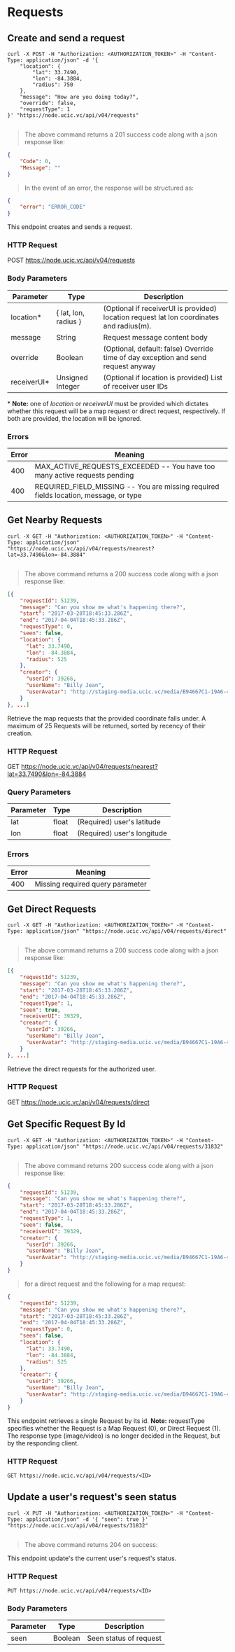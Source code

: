 # Requests 

## Create and send a request 

```shell
curl -X POST -H "Authorization: <AUTHORIZATION_TOKEN>" -H "Content-Type: application/json" -d '{
    "location": {
        "lat": 33.7490,
        "lon": -84.3884,
        "radius": 750
    },
    "message": "How are you doing today?",
    "override": false,
    "requestType": 1
}' "https://node.ucic.vc/api/v04/requests"
```

```javascript

```

> The above command returns a 201 success code along with a json response like:

```json
{ 
	"Code": 0,
	"Message": ""
}
```
> In the event of an error, the response will be structured as:

```json
{ 
	"error": "ERROR_CODE"
}
```

This endpoint creates and sends a request.

### HTTP Request

POST https://node.ucic.vc/api/v04/requests

### Body Parameters

| Parameter    | Type                 | Description                              |
| ------------ | -------------------- | ---------------------------------------- |
| location\*   | { lat, lon, radius } | (Optional if receiverUI is provided) location request lat lon coordinates and radius(m). |
| message      | String               | Request message content body             |
| override     | Boolean              | (Optional, default: false) Override time of day exception and send request anyway |
| receiverUI\* | Unsigned Integer     | (Optional if location is provided) List of receiver user IDs |

\* **Note:** one of *location* or *receiverUI* must be provided which dictates whether this request will be a map request or direct request, respectively. If both are provided, the location will be ignored.

### Errors
| Error | Meaning                                  |
| ----- | ---------------------------------------- |
| 400   | MAX_ACTIVE_REQUESTS_EXCEEDED -- You have too many active requests pending |
| 400   | REQUIRED_FIELD_MISSING -- You are missing required fields location, message, or type |

## Get Nearby Requests

```shell
curl -X GET -H "Authorization: <AUTHORIZATION_TOKEN>" -H "Content-Type: application/json" "https://node.ucic.vc/api/v04/requests/nearest?lat=33.7490&lon=-84.3884"
```
```javascript

```

> The above command returns a 200 success code along with a json response like:

```json
[{ 
	"requestId": 51239,
	"message": "Can you show me what's happening there?",
	"start": "2017-03-28T18:45:33.286Z",
    "end": "2017-04-04T18:45:33.286Z",
	"requestType": 0,
    "seen": false,
	"location": {
      "lat": 33.7490,
      "lon": -84.3884,
      "radius": 525
	},
	"creator": {
      "userId": 39266,
      "userName": "Billy Jean",
      "userAvatar": "http://staging-media.ucic.vc/media/B94667C1-19A6-4973-9003-9723A36BBF0F/thumb.jpg"
	}
}, ...]
```

Retrieve the map requests that the provided coordinate falls under. A maximum of 25 Requests will be returned, sorted by recency of their creation. 

### HTTP Request

GET https://node.ucic.vc/api/v04/requests/nearest?lat=33.7490&lon=-84.3884

### Query Parameters

| Parameter | Type  | Description                 |
| --------- | ----- | --------------------------- |
| lat       | float | (Required) user's latitude  |
| lon       | float | (Required) user's longitude |

### Errors
| Error | Meaning                          |
| ----- | -------------------------------- |
| 400   | Missing required query parameter |

## Get Direct Requests

```shell
curl -X GET -H "Authorization: <AUTHORIZATION_TOKEN>" -H "Content-Type: application/json" "https://node.ucic.vc/api/v04/requests/direct"
```
```javascript

```

> The above command returns a 200 success code along with a json response like:

```json
[{ 
	"requestId": 51239,
	"message": "Can you show me what's happening there?",
	"start": "2017-03-28T18:45:33.286Z",
    "end": "2017-04-04T18:45:33.286Z",
	"requestType": 1,
    "seen": true,
	"receiverUI": 39329,
	"creator": {
      "userId": 39266,
      "userName": "Billy Jean",
      "userAvatar": "http://staging-media.ucic.vc/media/B94667C1-19A6-4973-9003-9723A36BBF0F/thumb.jpg"
	}
}, ...]
```

Retrieve the direct requests for the authorized user.

### HTTP Request

GET https://node.ucic.vc/api/v04/requests/direct

## Get Specific Request By Id

```shell
curl -X GET -H "Authorization: <AUTHORIZATION_TOKEN>" -H "Content-Type: application/json" "https://node.ucic.vc/api/v04/requests/31832" 
```

```javascript

```
> The above command returns 200 success code along with a json response like:

```json
{ 
	"requestId": 51239,
	"message": "Can you show me what's happening there?",
	"start": "2017-03-28T18:45:33.286Z",
    "end": "2017-04-04T18:45:33.286Z",
	"requestType": 1,
    "seen": false,
	"receiverUI": 39329,
	"creator": {
      "userId": 39266,
      "userName": "Billy Jean",
      "userAvatar": "http://staging-media.ucic.vc/media/B94667C1-19A6-4973-9003-9723A36BBF0F/thumb.jpg"
	}
}
```

> for a direct request and the following for a map request:

```json
{ 
	"requestId": 51239,
	"message": "Can you show me what's happening there?",
	"start": "2017-03-28T18:45:33.286Z",
    "end": "2017-04-04T18:45:33.286Z",
	"requestType": 0,
    "seen": false,
	"location": {
      "lat": 33.7490,
      "lon": -84.3884,
      "radius": 525
	},
	"creator": {
      "userId": 39266,
      "userName": "Billy Jean",
      "userAvatar": "http://staging-media.ucic.vc/media/B94667C1-19A6-4973-9003-9723A36BBF0F/thumb.jpg"
	}
}
```
This endpoint retrieves a single Request by its id. 
**Note:** requestType specifies whether the Request is a Map Request (0), or Direct Request (1). The response type (image/video) is no longer decided in the Request, but by the responding client.

### HTTP Request

`GET https://node.ucic.vc/api/v04/requests/<ID>`


## Update a user's request's seen status

```shell
curl -X PUT -H "Authorization: <AUTHORIZATION_TOKEN>" -H "Content-Type: application/json" -d '{ "seen": true }' "https://node.ucic.vc/api/v04/requests/31832" 
```

```javascript

```

> The above command returns 204 on success:

This endpoint update's the current user's request's status.

### HTTP Request

`PUT https://node.ucic.vc/api/v04/requests/<ID>`

### Body Parameters

| Parameter | Type    | Description            |
| --------- | ------- | ---------------------- |
| seen      | Boolean | Seen status of request |

